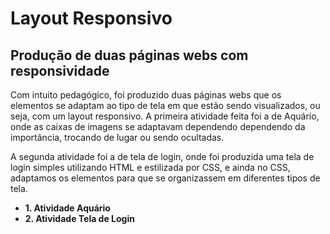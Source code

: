 # Layout Responsivo
 
## Produção de duas páginas webs com responsividade

Com intuito pedagógico, foi produzido duas páginas webs que os elementos se adaptam ao tipo de tela em que estão sendo visualizados, ou seja, com um layout responsivo. A primeira atividade feita foi a de Aquário, onde as caixas de imagens se adaptavam dependendo dependendo da importância, trocando de lugar ou sendo ocultadas. 

A segunda atividade foi a de tela de login, onde foi produzida uma tela de login simples utilizando HTML e estilizada por CSS, e ainda no CSS, adaptamos os elementos para que se organizassem em diferentes tipos de tela.


* __1. Atividade Aquário__
* __2. Atividade Tela de Login__
